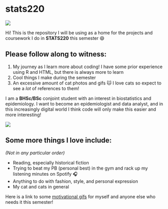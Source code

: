 # stats220

![](https://www.icegif.com/wp-content/uploads/2023/03/icegif-1573.gif)

Hi! This is the repository I will be using as a home for the projects and coursework I do in **STATS220** this semester 😄

## Please follow along to witness:
1. My journey as I learn more about coding! I have some prior experience using R and HTML, but there is always more to learn
2. Cool things I make during the semester
3. An excessive amount of cat photos and gifs 🐱 I love cats so expect to see a *lot* of references to them!

I am a **BHSc/BSc** conjoint student with an interest in biostatistics and epidemiology. I want to become an epidemiologist and data analyst, and in this increasingly digital world I think code will only make this easier and more interesting!

![](https://media1.giphy.com/media/xT9C25UNTwfZuk85WP/giphy.gif?cid=6c09b952hrm9t13y07s1pabcebef1o8qwucgd1vo9pvcptxu&ep=v1_internal_gif_by_id&rid=giphy.gif&ct=g)

## Some more things I love include:
*(Not in any particular order)*
* Reading, especially historical fiction
* Trying to beat my PB (personal best) in the gym and rack up my listening minutes on Spotify 🎧
* Anything to do with fashion, style, and personal expression
* My cat and cats in general

Here is a link to some [motivational gifs](https://giphy.com/explore/motivational) for myself and anyone else who needs it this semester!
